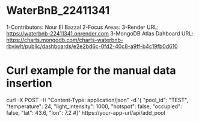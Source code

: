 # WaterBnB_22411341
1-Contributors: Nour El Bazzal
2-Focus Areas:
3-Render URL: https://waterbnb-22411341.onrender.com
3-MongoDB Atlas Dahboard URL: https://charts.mongodb.com/charts-waterbnb-rbviwlt/public/dashboards/e2e2bd6c-0fd2-40c8-a9ff-b4c19fb0d610

# Curl example for the manual data insertion
curl -X POST -H "Content-Type: application/json" -d '{
"pool_id": "TEST",
"temperature": 24,
"light_intensity": 1000,
"hotspot": false,
"occupied": false,
"lat": 43.6,
"lon": 7.2
#}' https://your-app-url/api/add_pool
